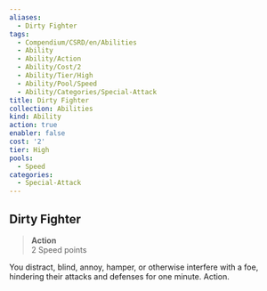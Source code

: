 ```yaml
---
aliases:
  - Dirty Fighter
tags:
  - Compendium/CSRD/en/Abilities
  - Ability
  - Ability/Action
  - Ability/Cost/2
  - Ability/Tier/High
  - Ability/Pool/Speed
  - Ability/Categories/Special-Attack
title: Dirty Fighter
collection: Abilities
kind: Ability
action: true
enabler: false
cost: '2'
tier: High
pools:
  - Speed
categories:
  - Special-Attack
---
```

## Dirty Fighter  
>**Action**  
>2 Speed points
  
You distract, blind, annoy, hamper, or otherwise interfere with a foe, hindering their attacks and defenses for one minute. Action.